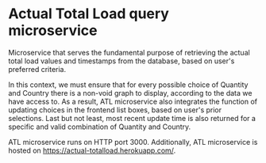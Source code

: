# Actual Total Load query microservice

Microservice that serves the fundamental purpose of retrieving the actual total load values and timestamps from the database, based on user's preferred criteria. 

In this context, we must ensure that for every possible choice of Quantity and Country there is a non-void graph to display, according to the data we have access to. As a result, ATL microservice also integrates the function of updating choices in the frontend list boxes, based on user's prior selections. Last but not least, most recent update time is also returned for a specific and valid combination of Quantity and Country. 

ATL microservice runs on HTTP port 3000.
Additionally, ATL microservice is hosted on https://actual-totalload.herokuapp.com/.
